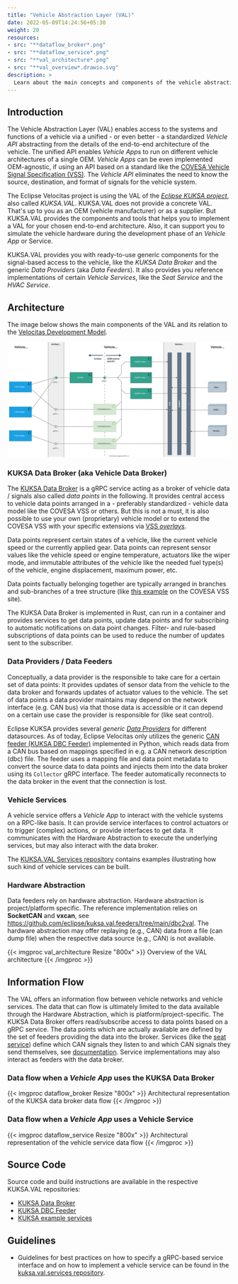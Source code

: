 ```yaml
---
title: "Vehicle Abstraction Layer (VAL)"
date: 2022-05-09T14:24:56+05:30
weight: 20
resources:
- src: "**dataflow_broker*.png"
- src: "**dataflow_service*.png"
- src: "**val_architecture*.png"
- src: "**val_overview*.drawio.svg"
description: >
  Learn about the main concepts and components of the vehicle abstraction and how it relates to the [Eclipse KUKSA project](https://www.eclipse.org/kuksa/).
---
```


## Introduction

The Vehicle Abstraction Layer (VAL) enables access to the systems and functions of a vehicle via a unified - or even better - a standardized _Vehicle API_ abstracting from the details of the end-to-end architecture of the vehicle. The unified API enables _Vehicle Apps_ to run on different vehicle architectures of a single OEM. _Vehicle Apps_ can be even implemented OEM-agnostic, if using an API based on a standard like the [COVESA Vehicle Signal Specification (VSS)](https://covesa.github.io/vehicle_signal_specification/).
The _Vehicle API_ eliminates the need to know the source, destination, and format of signals for the vehicle system.

The Eclipse Velocitas project is using the VAL of the [_Eclipse KUKSA project_](https://www.eclipse.org/kuksa/), also called _KUKSA.VAL_.
KUKSA.VAL does not provide a concrete VAL. That's up to you as an OEM (vehicle manufacturer) or as a supplier.
But KUKSA.VAL provides the components and tools that helps you to implement a VAL for your chosen end-to-end architecture. Also, it can support you to simulate the vehicle hardware during the development phase of an _Vehicle App_ or Service.

KUKSA.VAL provides you with ready-to-use generic components for the signal-based access to the vehicle, like the _KUKSA Data Broker_ and the generic _Data Providers_ (aka _Data Feeders_).
It also provides you reference implementations of certain _Vehicle Services_, like the _Seat Service_ and the _HVAC Service_.

## Architecture

The image below shows the main components of the VAL and its relation to the [Velocitas Development Model](/docs/concepts/development-model.md).

![Overview of the VAL architecture](./val_overview.drawio.svg)

### KUKSA Data Broker (aka Vehicle Data Broker)

The [KUKSA Data Broker](https://github.com/eclipse/kuksa.val/tree/master/kuksa_databroker) is a gRPC service acting as a broker of vehicle data / signals also called _data points_ in the following.
It provides central access to vehicle data points arranged in a - preferably standardized - vehicle data model like the COVESA VSS or others. But this is not a must, it is also possible to use your own (proprietary) vehicle model or to extend the COVESA VSS with your specific extensions via [VSS _overlays_](https://covesa.github.io/vehicle_signal_specification/rule_set/overlay/).

Data points represent certain states of a vehicle, like the current vehicle speed or the currently applied gear. Data points can represent sensor values like the vehicle speed or engine temperature, actuators like the wiper mode, and immutable attributes of the vehicle like the needed fuel type(s) of the vehicle, engine displacement, maximum power, etc.

Data points factually belonging together are typically arranged in branches and sub-branches of a tree structure (like [this example](https://covesa.github.io/vehicle_signal_specification/introduction/overview/#example) on the COVESA VSS site).

The KUKSA Data Broker is implemented in Rust, can run in a container and provides services to get data points, update data points and for subscribing to automatic notifications on data point changes.
Filter- and rule-based subscriptions of data points can be used to reduce the number of updates sent to the subscriber.

### Data Providers / Data Feeders

Conceptually, a data provider is the responsible to take care for a certain set of data points: It provides updates of sensor data from the vehicle to the data broker and forwards updates of actuator values to the vehicle. The set of data points a data provider maintains may depend on the network interface (e.g. CAN bus) via that those data is accessible or it can depend on a certain use case the provider is responsible for (like seat control).

Eclipse KUKSA provides several _generic_ [_Data Providers_](https://github.com/eclipse/kuksa.val.feeders) for different datasources.
As of today, Eclipse Velocitas only utilizes the generic [CAN feeder (KUKSA DBC Feeder)](https://github.com/eclipse/kuksa.val.feeders/tree/main/dbc2val) implemented in Python, which reads data from a CAN bus based on mappings specified in e.g. a CAN network description (dbc) file.
The feeder uses a mapping file and data point metadata to convert the source data to data points and injects them into the data broker using its `Collector` gRPC interface.
The feeder automatically reconnects to the data broker in the event that the connection is lost.

### Vehicle Services

A vehicle service offers a _Vehicle App_ to interact with the vehicle systems on a RPC-like basis.
It can provide service interfaces to control actuators or to trigger (complex) actions, or provide interfaces to get data.
It communicates with the Hardware Abstraction to execute the underlying services, but may also interact with the data broker.

The [KUKSA.VAL Services repository](https://github.com/eclipse/kuksa.val.services/) contains examples illustrating how such kind of vehicle services can be built.

### Hardware Abstraction

Data feeders rely on hardware abstraction. Hardware abstraction is project/platform specific.
The reference implementation relies on **SocketCAN** and **vxcan**, see <https://github.com/eclipse/kuksa.val.feeders/tree/main/dbc2val>.
The hardware abstraction may offer replaying (e.g., CAN) data from a file (can dump file) when the respective data source (e.g., CAN) is not available.

{{< imgproc val_architecture Resize "800x" >}}
  Overview of the VAL architecture
{{< /imgproc >}}

## Information Flow

The VAL offers an information flow between vehicle networks and vehicle services.
The data that can flow is ultimately limited to the data available through the Hardware Abstraction, which is platform/project-specific.
The KUKSA Data Broker offers read/subscribe access to data points based on a gRPC service. The data points which are actually available are defined by the set of feeders providing the data into the broker.
Services (like the [seat service](https://github.com/eclipse/kuksa.val.services/tree/main/seat_service)) define which CAN signals they listen to and which CAN signals they send themselves, see [documentation](https://github.com/eclipse/kuksa.val.services/blob/main/seat_service/src/lib/seat_adjuster/seat_controller/README.md).
Service implementations may also interact as feeders with the data broker.

### Data flow when a _Vehicle App_ uses the KUKSA Data Broker

{{< imgproc dataflow_broker Resize "800x" >}}
  Architectural representation of the KUKSA data broker data flow
{{< /imgproc >}}

### Data flow when a _Vehicle App_ uses a Vehicle Service

{{< imgproc dataflow_service Resize "800x" >}}
  Architectural representation of the vehicle service data flow
{{< /imgproc >}}

## Source Code

Source code and build instructions are available in the respective KUKSA.VAL repositories:

* [KUKSA Data Broker](https://github.com/eclipse/kuksa.val/tree/master/kuksa_databroker)
* [KUKSA DBC Feeder](https://github.com/eclipse/kuksa.val.feeders/tree/main/dbc2val)
* [KUKSA example services](https://github.com/eclipse/kuksa.val.services/)

## Guidelines

* Guidelines for best practices on how to specify a gRPC-based service interface and on how to implement a vehicle service can be found in the [kuksa.val.services repository](https://github.com/eclipse/kuksa.val.services/docs).
